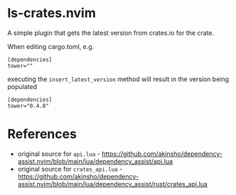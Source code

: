 # ls-crates.nvim

A simple plugin that gets the latest version from crates.io for the crate.

When editing cargo.toml, e.g. 

```
[dependencies]
tower=""

```

executing the `insert_latest_version` method will result in the version being populated 


```
[dependencies]
tower="0.4.8"
```

# References

- original source for `api.lua` - https://github.com/akinsho/dependency-assist.nvim/blob/main/lua/dependency_assist/api.lua
- original source for `crates_api.lua` - https://github.com/akinsho/dependency-assist.nvim/blob/main/lua/dependency_assist/rust/crates_api.lua
